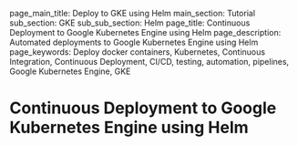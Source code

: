 page_main_title: Deploy to GKE using Helm
main_section: Tutorial
sub_section: GKE
sub_sub_section: Helm
page_title: Continuous Deployment to Google Kubernetes Engine using Helm
page_description: Automated deployments to Google Kubernetes Engine using Helm
page_keywords: Deploy docker containers, Kubernetes, Continuous Integration, Continuous Deployment, CI/CD, testing, automation, pipelines, Google Kubernetes Engine, GKE

# Continuous Deployment to Google Kubernetes Engine using Helm
